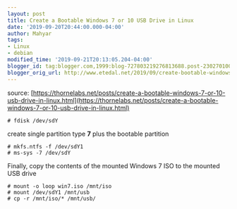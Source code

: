 ```yaml
---
layout: post
title: Create a Bootable Windows 7 or 10 USB Drive in Linux
date: '2019-09-20T20:44:00.000-04:00'
author: Mahyar
tags:
- Linux
- debian
modified_time: '2019-09-21T20:13:05.204-04:00'
blogger_id: tag:blogger.com,1999:blog-727803219276813688.post-2302701000234579711
blogger_orig_url: http://www.etedal.net/2019/09/create-bootable-windows-7-or-10-usb.html
---
```



source: [https://thornelabs.net/posts/create-a-bootable-windows-7-or-10-usb-drive-in-linux.html](https://thornelabs.net/posts/create-a-bootable-windows-7-or-10-usb-drive-in-linux.html)  
  
```  
# fdisk /dev/sdY  
``` 
create single partition type **7** plus the bootable partition  
```  
# mkfs.ntfs -f /dev/sdY1  
# ms-sys -7 /dev/sdY  
```
Finally, copy the contents of the mounted Windows 7 ISO to the mounted USB drive
```  
# mount -o loop win7.iso /mnt/iso  
# mount /dev/sdY1 /mnt/usb  
# cp -r /mnt/iso/* /mnt/usb/
```
